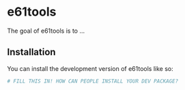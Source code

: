 
<!-- README.md is generated from README.Rmd. Please edit that file -->

# e61tools

<!-- badges: start -->
<!-- badges: end -->

The goal of e61tools is to …

## Installation

You can install the development version of e61tools like so:

``` r
# FILL THIS IN! HOW CAN PEOPLE INSTALL YOUR DEV PACKAGE?
```
